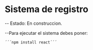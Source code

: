 <h1>Sistema de registro</h1>

-- Estado: En construccion.

--Para ejecutar el sistema debes poner:

    ´´´npm install react´´´
